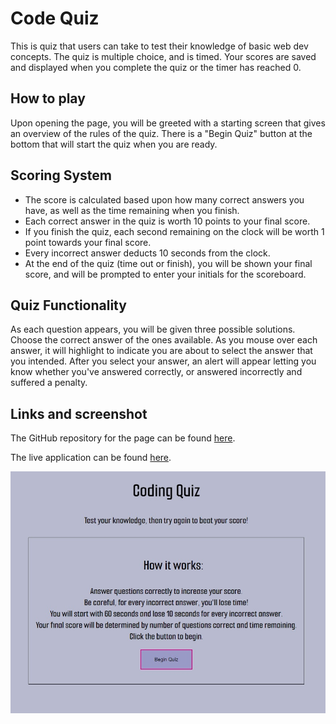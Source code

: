 # Code Quiz

This is quiz that users can take to test their knowledge of basic web dev concepts. The quiz is multiple choice, and is timed. Your scores are saved and displayed when you complete the quiz or the timer has reached 0. 

## How to play
Upon opening the page, you will be greeted with a starting screen that gives an overview of the rules of the quiz. There is a "Begin Quiz" button at the bottom that will start the quiz when you are ready.

## Scoring System
* The score is calculated based upon how many correct answers you have, as well as the time remaining when you finish. 
* Each correct answer in the quiz is worth 10 points to your final score.
* If you finish the quiz, each second remaining on the clock will be worth 1 point towards your final score. 
* Every incorrect answer deducts 10 seconds from the clock. 
* At the end of the quiz (time out or finish), you will be shown your final score, and will be prompted to enter your initials for the scoreboard. 

## Quiz Functionality
As each question appears, you will be given three possible solutions. Choose the correct answer of the ones available. As you mouse over each answer, it will highlight to indicate you are about to select the answer that you intended. After you select your answer, an alert will appear letting you know whether you've answered correctly, or answered incorrectly and suffered a penalty. 

## Links and screenshot
The GitHub repository for the page can be found [here](https://github.com/auscarter17/Code-Quiz). 

The live application can be found [here](https://auscarter17.github.io/Code-Quiz/).

![screenshot of webpage](/assets/images/codequizscreenshot.jpg)